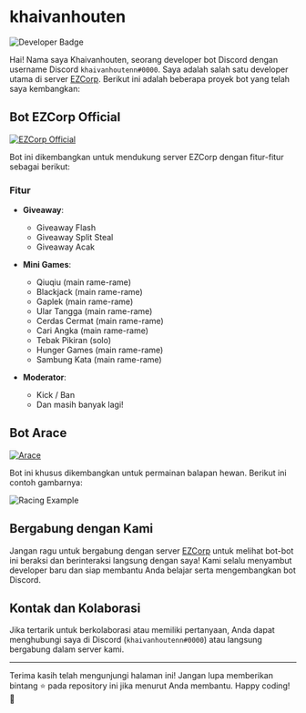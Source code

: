 # khaivanhouten

![Developer Badge](https://img.shields.io/badge/developer-discord-green)

Hai! Nama saya Khaivanhouten, seorang developer bot Discord dengan username Discord `khaivanhoutenn#0000`. Saya adalah salah satu developer utama di server [EZCorp](https://discord.gg/ezcorp). Berikut ini adalah beberapa proyek bot yang telah saya kembangkan:

## Bot EZCorp Official

[![EZCorp Official](https://via.placeholder.com/150)](https://discord.gg/ezcorp)

Bot ini dikembangkan untuk mendukung server EZCorp dengan fitur-fitur sebagai berikut:

### Fitur
- **Giveaway**:
  - Giveaway Flash
  - Giveaway Split Steal
  - Giveaway Acak

- **Mini Games**:
  - Qiuqiu (main rame-rame)
  - Blackjack (main rame-rame)
  - Gaplek (main rame-rame)
  - Ular Tangga (main rame-rame)
  - Cerdas Cermat (main rame-rame)
  - Cari Angka (main rame-rame)
  - Tebak Pikiran (solo)
  - Hunger Games (main rame-rame)
  - Sambung Kata (main rame-rame)

- **Moderator**:
  - Kick / Ban
  - Dan masih banyak lagi!

## Bot Arace

[![Arace](https://via.placeholder.com/150)](https://discord.gg/ezcorp)

Bot ini khusus dikembangkan untuk permainan balapan hewan. Berikut ini contoh gambarnya:

![Racing Example](https://via.placeholder.com/250)

## Bergabung dengan Kami

Jangan ragu untuk bergabung dengan server [EZCorp](https://discord.gg/ezcorp) untuk melihat bot-bot ini beraksi dan berinteraksi langsung dengan saya! Kami selalu menyambut developer baru dan siap membantu Anda belajar serta mengembangkan bot Discord.

## Kontak dan Kolaborasi

Jika tertarik untuk berkolaborasi atau memiliki pertanyaan, Anda dapat menghubungi saya di Discord (`khaivanhoutenn#0000`) atau langsung bergabung dalam server kami.

---

Terima kasih telah mengunjungi halaman ini! Jangan lupa memberikan bintang ⭐ pada repository ini jika menurut Anda membantu. Happy coding! 🚀
